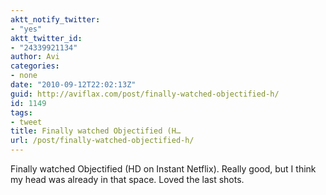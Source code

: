 ```yaml
---
aktt_notify_twitter:
- "yes"
aktt_twitter_id:
- "24339921134"
author: Avi
categories:
- none
date: "2010-09-12T22:02:13Z"
guid: http://aviflax.com/post/finally-watched-objectified-h/
id: 1149
tags:
- tweet
title: Finally watched Objectified (H…
url: /post/finally-watched-objectified-h/
---
```

Finally watched Objectified (HD on Instant Netflix). Really good, but I think my head was already in that space. Loved the last shots.